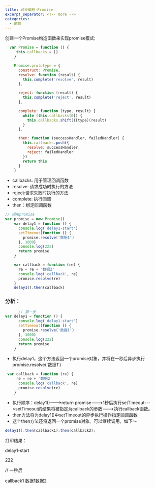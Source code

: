 ```yaml
---
title: 异步编程-Promise
excerpt_separator: <!-- more -->
categories:
  - 前端
---
```

创建一个Promise构造函数来实现promise模式:


```javascript
  var Promise = function () {
     this.callbacks = []
    }

    Promise.prototype = {
      construct: Promise,
      resolve: function (result) {
        this.complete('resolve', result)
      },

      reject: function (result) {
        this.complete('reject', result)
      },

      complete: function (type, result) {
        while (this.callbacks[0]) {
          this.callbacks.shift()[type](result)
        }
      },

      then: function (successHandler, failedHandler) {
        this.callbacks.push({
          resolve: successHandler,
          reject: failedHandler
        })
        return this
      }
    }
```


<!-- more -->

  * callbacks: 用于管理回调函数
  * resolve: 请求成功时执行的方法
  * reject:请求失败时执行的方法
  * complete: 执行回调
  * then：绑定回调函数




```javascript
// 调用promise    
var promise = new Promise()
    var delay1 = function () {
      console.log('delay1-start')
      setTimeout(function () {
        promise.resolve('数据1')
      }, 1000)
      console.log(222)
      return promise
    }

    var callback = function (re) {
      re = re + '数据2'
      console.log('callback', re)
      promise.resolve(re)
    }
    delay1().then(callback)
```


### 分析：


```javascript
      // 第一步
var delay1 = function () {
      console.log('delay1-start')
      setTimeout(function () {
        promise.resolve('数据1')
      }, 1000)
      console.log(222)
      return promise
    }
```
  * 执行delay1，这个方法返回一个promise对象，并将在一秒后异步执行promise.resolve('数据1')


```javascript
 var callback = function (re) {
     re = re + '数据2'
      console.log('callback', re)
      promise.resolve(re)
    }
```
  * 执行顺序：delay1()\--->return promise\--->1秒后执行setTimeout\--->setTimeout的结果将被指定为callback的参数\--->执行callback函数。
  * then方法将为delay1()中setTimeout的异步执行操作指定回调函数
  * 这个then方法还将返回一个promise对象。可以继续调用，如下～

```javascript
delay1().then(callback1).then(callback2);
```



打印结果：

delay1-start

222

// 一秒后

callback1 数据1数据2